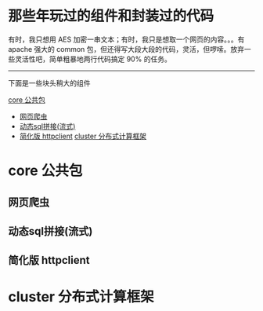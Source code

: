 # 那些年玩过的组件和封装过的代码

有时，我只想用 AES 加密一串文本；有时，我只是想取一个网页的内容。。。有 apache 强大的 common 包，但还得写大段大段的代码，灵活，但啰嗦。放弃一些灵活性吧，简单粗暴地两行代码搞定 90% 的任务。

----
下面是一些块头稍大的组件

[core 公共包](#core)
* [网页爬虫](#crawler)
* [动态sql拼接(流式)](#dynasql)
* [简化版 httpclient](#hca)
[cluster 分布式计算框架](#cluster)


# <a name='core'></a>core 公共包
## <a name='crawler'></a>网页爬虫

## <a name='dynasql'></a>动态sql拼接(流式)

## <a name='hca'></a>简化版 httpclient

# <a name='cluster'></a>cluster 分布式计算框架
